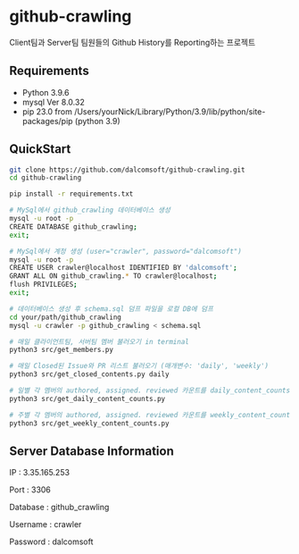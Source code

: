 # github-crawling

Client팀과 Server팀 팀원들의 Github History를 Reporting하는 프로젝트

## Requirements
- Python 3.9.6
- mysql  Ver 8.0.32
- pip 23.0 from /Users/yourNick/Library/Python/3.9/lib/python/site-packages/pip (python 3.9)

## QuickStart
```sh
git clone https://github.com/dalcomsoft/github-crawling.git
cd github-crawling

pip install -r requirements.txt

# MySql에서 github_crawling 데이터베이스 생성
mysql -u root -p
CREATE DATABASE github_crawling;
exit;

# MySql에서 계정 생성 (user="crawler", password="dalcomsoft")
mysql -u root -p
CREATE USER crawler@localhost IDENTIFIED BY 'dalcomsoft';
GRANT ALL ON github_crawling.* TO crawler@localhost;
flush PRIVILEGES;
exit;

# 데이터베이스 생성 후 schema.sql 덤프 파일을 로컬 DB에 덤프
cd your/path/github_crawling
mysql -u crawler -p github_crawling < schema.sql

# 매일 클라이언트팀, 서버팀 멤버 불러오기 in terminal
python3 src/get_members.py

# 매일 Closed된 Issue와 PR 리스트 불러오기 (매개변수: 'daily', 'weekly')
python3 src/get_closed_contents.py daily

# 일별 각 멤버의 authored, assigned. reviewed 카운트를 daily_content_counts 테이블에 저장하기
python3 src/get_daily_content_counts.py

# 주별 각 멤버의 authored, assigned. reviewed 카운트를 weekly_content_counts 테이블에 저장하기
python3 src/get_weekly_content_counts.py
```

## Server Database Information

IP : 3.35.165.253

Port : 3306

Database : github_crawling

Username : crawler

Password : dalcomsoft